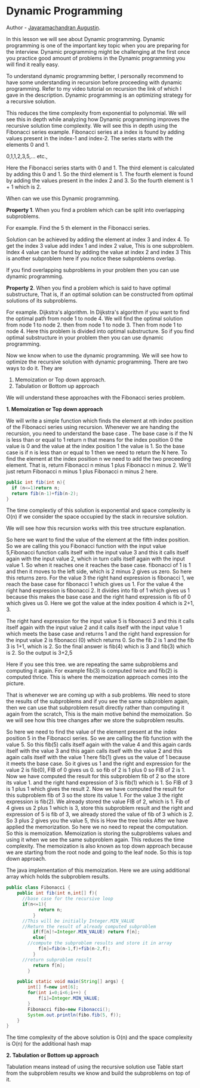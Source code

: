 # Dynamic Programming

Author - [Jayaramachandran Augustin](https://www.linkedin.com/in/jayaramachandran-augustin-bbb754109/).


In this lesson we will see about Dynamic programming. Dynamic programming is one of the important key topic when you are preparing for the interview. Dynamic programming might be challenging at the first once you practice good amount of problems in the Dynamic programming you will find it really easy.

To understand dynamic programming better, I personally recommend to have some understanding in recursion before proceeding with dynamic programming. Refer to my video tutorial on recursion the link of which I gave in the description. Dynamic programming is an optimizing strategy for a recursive solution.

This reduces the time complexity from exponential to polynomial. We will see this in depth while analyzing how Dynamic programming improves the recursive solution time complexity.
We will see this in depth using the Fibonacci series example.
Fibonacci series at a index is found by adding values present in the index-1 and index-2. The series starts with the elements 0 and 1.

0,1,1,2,3,5,... etc.,

Here the Fibonacci series starts with 0 and 1. The third element is calculated by adding this 0 and 1. So the third element is 1. The fourth element is found by adding the values present in the index 2 and 3. So the fourth element is 1 + 1 which is 2.

When can we use this Dynamic programming.

__Property 1__. When you find a problem which can be split into overlapping subproblems.   

For example. Find the 5 th element in the Fibonacci series.

Solution can be achieved by adding the element at index 3 and index 4. To get the index 3 value add index 1 and index 2 value, This is one subproblem. Index 4 value can be found by adding the value at index 2 and index 3 This is another subproblem here if you notice these subproblems overlap.

If you find overlapping subproblems in your problem then you can use dynamic programming.


__Property 2__. When you find a problem which is said to have optimal substructure, That is, if an optimal solution can be constructed from optimal solutions of its subproblems.   

For example. Dijkstra's algorithm. In Dijkstra's algorithm if you want to find the optimal path from node 1 to node 4. We will find the optimal solution from node 1 to node 2. then from node 1 to node 3. Then from node 1 to node 4. Here this problem is divided into optimal substructure. So if you find optimal substructure in your problem then you can use dynamic programming.


Now we know when to use the dynamic programming. We will see how to optimize the recursive solution with dynamic programming.
There are two ways to do it. They are
  1. Memoization or Top down approach.
  2. Tabulation or Bottom up approach

We will understand these approaches with the Fibonacci series problem.



  __1. Memoization or Top down approach__

We will write a simple function which finds the element at nth index position of the Fibonacci series using recursion. Whenever we are handing the recursion, you need to understand the base case . The base case is if the N is less than or equal to 1 return n that means for the index position 0 the value is 0 and the value at the index position 1 the value is 1.  So the base case is if n is less than or equal to 1 then we need to return the N here. To find the element at the index position n we need to add the two preceeding element. That is, return Fibonacci n minus 1 plus Fibonacci n minus 2. We'll just return Fibonacci n minus 1 plus Fibonacci n minus 2 here.

 ```JAVA
 public int fib(int n){
   if (n<=1)return n;
   return fib(n-1)+fib(n-2);
 }

 ```
 The time complextiy of this solution is exponential and space complexity is O(n) if we consider the space occupied by the stack in recursive solution.

We will see how this recursion works with this tree structure explanation.

So here we want to find the value of the element at the fifth index position. So we are calling this you Fibonacci function with the input value 5,Fibonacci function calls itself with the input value 3 and this it calls itself again with the input value 2, which in turn calls itself again with the input value 1. So when it reaches one it reaches the base case. fibonacci of 1 is 1 and then it moves to the left side, which is 2 minus 2  gives us zero. So here this returns zero. For the value 3 the right hand expression is fibonacci 1, we reach the base case for fibonacci 1 which gives us 1. For the value 4 the right hand expression is fibonacci 2. It divides into fib of 1 which gives us 1 because this makes the base case and the right hand expression is fib of 0 which gives us 0. Here we got the value at the index position 4 which is 2+1, 3.

The right hand expression for the input value 5 is fibonacci 3 and this it calls itself again with the input value 2 and it calls itself with the input value 1 which meets the base case and returns 1 and the right hand expression for the input value 2 is fibonacci (0) which returns 0. So the fib 2 is 1 and the fib 3 is 1+1, which is 2. So the final answer is fib(4) which is 3 and fib(3) which is 2. So the output is 3+2,5

Here if you see this tree. we are repeating the same subproblems and computing it again. For example fib(3) is computed twice and fib(2) is computed thrice. This is where the memoization approach comes into the picture.

That is whenever we are coming up with a sub problems. We need to store the results of the subproblems and if you see the same subproblem again, then we can use that subproblem result directly rather than computing it again from the scratch,  This is the main motive behind the memoization. So we will see how this tree changes after we store the subproblem results.


So here we need to find the value of the element present at the index position 5 in the Fibonacci series. So we are calling the fib function with the value 5. So this fib(5) calls itself again with the value 4 and this again cards itself with the value 3 and this again calls itself with the value 2 and this again calls itself with the value 1 here fib(1) gives us the value of 1 because it meets the base case. So it gives us 1 and the right and expression for the value 2 is fib(0), FIB of 0 gives us 0. so fib of 2 is 1 plus 0 so FIB of 2 is 1. Now we have computed the result for this subproblem fib of 2 so the store its value 1. and  the right hand expression of 3 is fib(1) which is 1. So FIB of 3 is 1 plus 1 which gives the result 2. Now we have computed the result for this subproblem fib of 3 so the store its value 1. For the value 3 the right expression is fib(2). We already stored the value FIB of 2, which is 1. Fib of 4 gives us 2 plus 1 which is 3, store this subproblem result and the right and expression of 5 is fib of 3, we already stored the value of fib of 3 which is 2. So 3 plus 2 gives you the value 5, this is How the tree looks After we have applied the memorization. So here we no need to repeat the computation. So this is memoization. Memoization is storing the subproblems values and using it when we see the same subproblem again. This reduces the time complexity. The memoization is also known as top down approach because we are starting from the root node and going to the leaf node. So this is top down approach.

The java implementation of this memoization. Here we are using additional array which holds the subproblem results.

```java
public class Fibonacci {
	public int fib(int n,int[] f){
      //base case for the recursive loop
      if(n<=1){
		    return n;
		  }
      //This will be initially Integer.MIN_VALUE
      //Return the result of already computed subproblem
		  if(f[n]!=Integer.MIN_VALUE) return f[n];
		  else{
        //compute the subproblem results and store it in array
		    f[n]=fib(n-1,f)+fib(n-2,f);
		  }
      //return subproblem result
		  return f[n];
		}

	public static void main(String[] args) {
		int[] f=new int[6];
		for(int i=0;i<6;i++) {
			f[i]=Integer.MIN_VALUE;
		}
		Fibonacci fibo=new Fibonacci();
		System.out.println(fibo.fib(5, f));
	}
}

```

The time complexity of the above solution is O(n) and the space complexity is O(n) for the additional hash map

__2. Tabulation or Bottom up approach__

Tabulation means instead of using the recursive solution use Table start from the subproblem results we know and build the subproblems on top of it.

